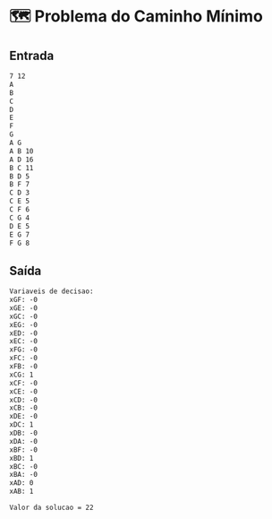 # 🗺 Problema do Caminho Mínimo

## Entrada

```txt
7 12
A
B
C
D
E
F
G
A G
A B 10
A D 16
B C 11
B D 5
B F 7
C D 3
C E 5
C F 6
C G 4
D E 5
E G 7
F G 8
```

## Saída

```txt
Variaveis de decisao: 
xGF: -0
xGE: -0
xGC: -0
xEG: -0
xED: -0
xEC: -0
xFG: -0
xFC: -0
xFB: -0
xCG: 1
xCF: -0
xCE: -0
xCD: -0
xCB: -0
xDE: -0
xDC: 1
xDB: -0
xDA: -0
xBF: -0
xBD: 1
xBC: -0
xBA: -0
xAD: 0
xAB: 1

Valor da solucao = 22
```
